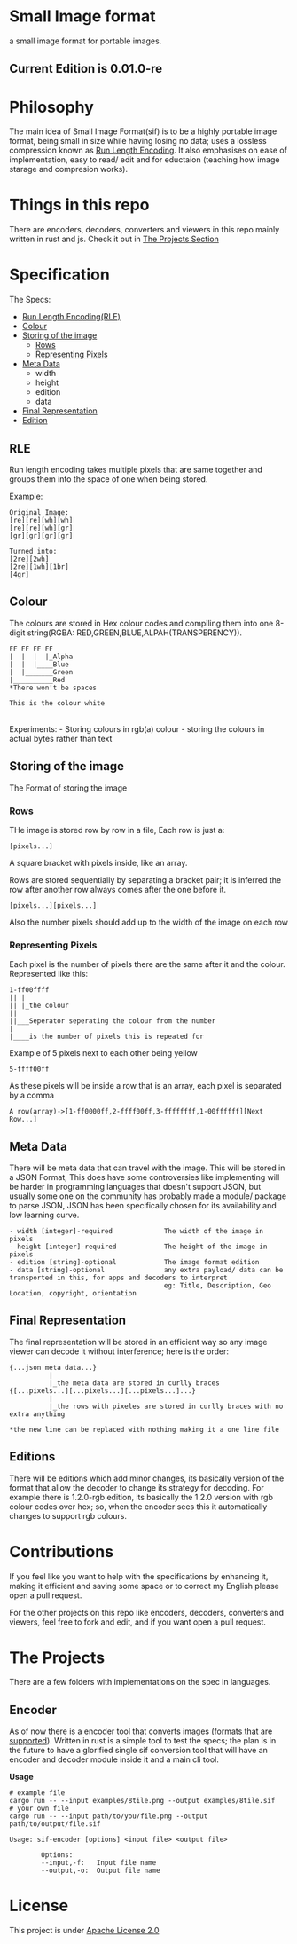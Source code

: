 # Small Image format
a small image format for portable images.

## Current Edition is 0.01.0-re

# Philosophy
The main idea of Small Image Format(sif) is to be a highly portable image format, being small in size while having losing no data; uses a lossless compression known as [Run Length Encoding](https://en.wikipedia.org/wiki/Run-length_encoding). It also emphasises on ease of implementation, easy to read/ edit and for eductaion (teaching how image starage and compresion works).

# Things in this repo

There are encoders, decoders, converters and viewers in this repo mainly written in rust and js. Check it out in [The Projects Section](#the-projects)

# Specification
The Specs:
- [Run Length Encoding(RLE)](#rle)
- [Colour](#colour)
- [Storing of the image](#storing-of-the-image)
  - [Rows](#rows)
  - [Representing Pixels](#representing-pixels)
- [Meta Data](#meta-data)
  - width
  - height
  - edition
  - data
- [Final Representation](#final-representation)
- [Edition](#editions)
## RLE

Run length encoding takes multiple pixels that are same together and groups them into the space of one when being stored.

Example:
```
Original Image:
[re][re][wh][wh]
[re][re][wh][gr]
[gr][gr][gr][gr]

Turned into:
[2re][2wh]
[2re][1wh][1br]
[4gr]
```

## Colour

The colours are stored in Hex colour codes and compiling them into one 8-digit string(RGBA: RED,GREEN,BLUE,ALPAH(TRANSPERENCY)).
```
FF FF FF FF
|  |  |  |_Alpha
|  |  |____Blue
|  |_______Green
|__________Red
*There won't be spaces

This is the colour white
```
<br>
Experiments:
- Storing colours in rgb(a) colour
- storing the colours in actual bytes rather than text

## Storing of the image

The Format of storing the image

### Rows

THe image is stored row by row in a file, Each row is just a: 
```
[pixels...]
```

A square bracket with pixels inside, like an array.

Rows are stored sequentially by separating a bracket pair; it is inferred the row after another row always comes after the one before it.
```
[pixels...][pixels...]
```
Also the number pixels should add up to the width of the image on each row

### Representing Pixels

Each pixel is the number of pixels there are the same after it and the colour. Represented like this:
```
1-ff00ffff
|| |
|| |_the colour
||
||___Seperator seperating the colour from the number
|
|____is the number of pixels this is repeated for
```

Example of 5 pixels next to each other being yellow
```
5-ffff00ff
```

As these pixels will be inside a row that is an array, each pixel is separated by a comma
```
A row(array)->[1-ff0000ff,2-ffff00ff,3-ffffffff,1-00ffffff][Next Row...]
```
## Meta Data

There will be meta data that can travel with the image. This will be stored in a JSON Format, This does have some controversies like implementing will be harder in programming languages that doesn't support JSON, but usually some one on the community has probably made a module/ package to parse JSON, JSON has been specifically chosen for its availability and low learning curve.

```
- width [integer]-required             The width of the image in pixels
- height [integer]-required            The height of the image in pixels
- edition [string]-optional            The image format edition
- data [string]-optional               any extra payload/ data can be transported in this, for apps and decoders to interpret
                                       eg: Title, Description, Geo Location, copyright, orientation
```

## Final Representation

The final representation will be stored in an efficient way so any image viewer can decode it without interference; here is the order:
```
{...json meta data...}
          |
          |_the meta data are stored in curlly braces
{[...pixels...][...pixels...][...pixels...]...}
          |
          |_the rows with pixeles are stored in curlly braces with no extra anything

*the new line can be replaced with nothing making it a one line file
```

## Editions

There will be editions which add minor changes, its basically version of the format that allow the decoder to change its strategy for decoding. For example there is 1.2.0-rgb edition, its basically the 1.2.0 version with rgb colour codes over hex; so, when the encoder sees this it automatically changes to support rgb colours.

# Contributions

If you feel like you want to help with the specifications by enhancing it, making it efficient and saving some space or to correct my English please open a pull request.

For the other projects on this repo like encoders, decoders, converters and viewers, feel free to fork and edit, and if you want open a pull request.

# The Projects
There are a few folders with implementations on the spec in languages.
## Encoder
As of now there is a encoder tool that converts images ([formats that are supported](https://github.com/image-rs/image#supported-image-formats)). Written in rust is a simple tool to test the specs; the plan is in the future to have a glorified single sif conversion tool that will have an encoder and decoder module inside it and a main cli tool.

**Usage**

```shell
# example file
cargo run -- --input examples/8tile.png --output examples/8tile.sif
# your own file
cargo run -- --input path/to/you/file.png --output path/to/output/file.sif

Usage: sif-encoder [options] <input file> <output file>

        Options:
        --input,-f:   Input file name
        --output,-o:  Output file name
```
# License

This project is under [Apache License 2.0](https://github.com/imagineeeinc/Small-Image-format/blob/main/LICENSE)

